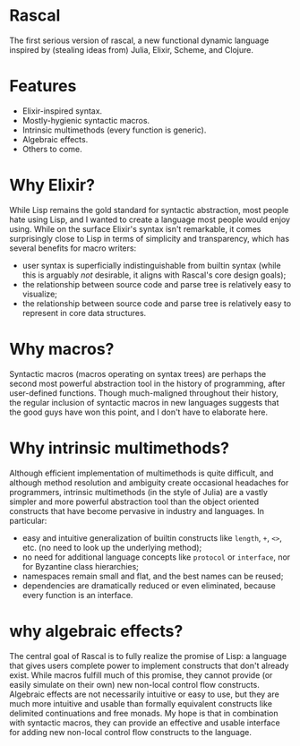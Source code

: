 # Rascal
The first serious version of rascal, a new functional dynamic language inspired by (stealing ideas from) Julia, Elixir, Scheme, and Clojure.

# Features
* Elixir-inspired syntax.
* Mostly-hygienic syntactic macros.
* Intrinsic multimethods (every function is generic).
* Algebraic effects.
* Others to come.

# Why Elixir?
While Lisp remains the gold standard for syntactic abstraction, most people hate using Lisp, and I wanted to create a language most people would enjoy using. While on the surface
Elixir's syntax isn't remarkable, it comes surprisingly close to Lisp in terms of simplicity and transparency, which has several benefits for macro writers:

* user syntax is superficially indistinguishable from builtin syntax (while this is arguably *not* desirable, it aligns with Rascal's core design goals);
* the relationship between source code and parse tree is relatively easy to visualize;
* the relationship between source code and parse tree is relatively easy to represent in core data structures.

# Why macros?
Syntactic macros (macros operating on syntax trees) are perhaps the second most powerful abstraction tool in the history of programming, after user-defined functions. Though
much-maligned throughout their history, the regular inclusion of syntactic macros in new languages suggests that the good guys have won this point, and I don't have to elaborate
here.

# Why intrinsic multimethods?
Although efficient implementation of multimethods is quite difficult, and although method resolution and ambiguity create occasional headaches for programmers, intrinsic 
multimethods (in the style of Julia) are a vastly simpler and more powerful abstraction tool than the object oriented constructs that have become pervasive in industry and 
languages. In particular:

* easy and intuitive generalization of builtin constructs like `length`, `+`, `<>`, etc. (no need to look up the underlying method);
* no need for additional language concepts like `protocol` or `interface`, nor for Byzantine class hierarchies;
* namespaces remain small and flat, and the best names can be reused;
* dependencies are dramatically reduced or even eliminated, because every function is an interface.

# why algebraic effects?
The central goal of Rascal is to fully realize the promise of Lisp: a language that gives users complete power to implement constructs that don't already exist. While macros 
fulfill much of this promise, they cannot provide (or easily simulate on their own) new non-local control flow constructs. Algebraic effects are not necessarily intuitive or 
easy to use, but they are much more intuitive and usable than formally equivalent constructs like delimited continuations and free monads. My hope is that in combination with 
syntactic macros, they can provide an effective and usable interface for adding new non-local control flow constructs to the language.
